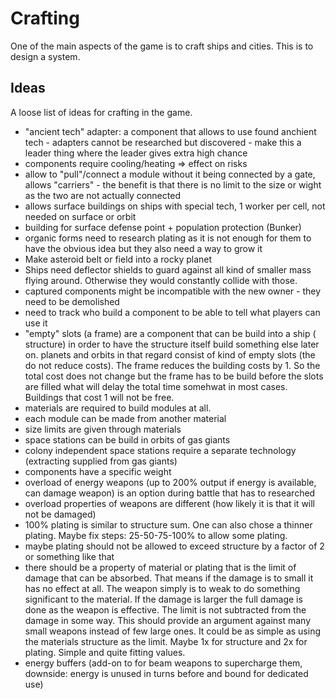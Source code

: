 # Crafting

One of the main aspects of the game is to craft ships and cities. This is to
design a system.

## Ideas

A loose list of ideas for crafting in the game.

* "ancient tech" adapter: a component that allows to use found anchient tech -
  adapters cannot be researched but discovered - make this a leader thing where
  the leader gives extra high chance
* components require cooling/heating => effect on risks
* allow to "pull"/connect a module without it being connected by a gate,
  allows "carriers" - the benefit is that there is no limit to the size or wight
  as the two are not actually connected
* allows surface buildings on ships with special tech, 1 worker per cell, not
  needed on surface or orbit
* building for surface defense point + population protection (Bunker)
* organic forms need to research plating as it is not enough for them to have
  the obvious idea but they also need a way to grow it
* Make asteroid belt or field into a rocky planet
* Ships need deflector shields to guard against all kind of smaller mass flying
  around. Otherwise they would constantly collide with those.
* captured components might be incompatible with the new owner - they need to be
  demolished
* need to track who build a component to be able to tell what players can use it
* "empty" slots (a frame) are a component that can be build into a ship (
  structure) in order to have the structure itself build something else later
  on. planets and orbits in that regard consist of kind of empty slots (the do
  not reduce costs). The frame reduces the building costs by 1. So the total
  cost does not change but the frame has to be build before the slots are filled
  what will delay the total time somehwat in most cases. Buildings that cost 1
  will not be free.
* materials are required to build modules at all.
* each module can be made from another material
* size limits are given through materials
* space stations can be build in orbits of gas giants
* colony independent space stations require a separate technology (extracting
  supplied from gas giants)
* components have a specific weight
* overload of energy weapons (up to 200% output if energy is available, can
  damage weapon) is an option during battle that has to researched
* overload properties of weapons are different (how likely it is that it will
  not be damaged)
* 100% plating is similar to structure sum. One can also chose a thinner
  plating. Maybe fix steps: 25-50-75-100% to allow some plating.
* maybe plating should not be allowed to exceed structure by a factor of 2 or
  something like that
* there should be a property of material or plating that is the limit of damage
  that can be absorbed. That means if the damage is to small it has no effect at
  all. The weapon simply is to weak to do something significant to the material.
  If the damage is larger the full damage is done as the weapon is effective.
  The limit is not subtracted from the damage in some way. This should provide
  an argument against many small weapons instead of few large ones. It could be
  as simple as using the materials structure as the limit. Maybe 1x for
  structure and 2x for plating. Simple and quite fitting values.
* energy buffers (add-on to for beam weapons to supercharge them, downside:
  energy is unused in turns before and bound for dedicated use)
